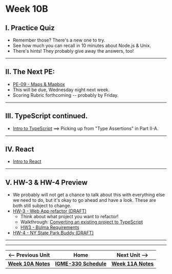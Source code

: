 # Week 10B

## I. Practice Quiz
- Remember those?  There's a new one to try.
- See how much you can recall in 10 minutes about Node.js & Unix.
- There's hints!  They probably give away the answers, too!

---

## II. The Next PE:

- [PE-09 - Maps & Mapbox](../pe/pe-09.md)
- This will be due, Wednesday night next week.
- Scoring Rubric forthcoming -- probably by Friday.

---

## III. TypeScript continued.

- [Intro to TypeScript](https://github.com/tonethar/IGME-330-Master/blob/master/notes/intro-typescript.md)  ==> Picking up from "Type Assertions" in Part II-A.

---

## IV. React
- [Intro to React](https://github.com/tonethar/IGME-330-Master/blob/master/notes/react-intro.md)

---

## V. HW-3 & HW-4 Preview
- We probably will not get a chance to talk about this with everything else we need to do, but it's okay to go ahead and have a look.  These are both still subject to change.
- [HW-3 - Web App refactor (DRAFT)](../hw/hw-3.md)
  - Think about what project you want to refactor!
  - Walkthrough: [Converting an existing project to TypeScript](https://github.com/tonethar/IGME-330-Fall-2023/blob/main/hw/hw3-typescript-notes.md)
  - [HW3 - Bulma Requirements](../hw/hw3-bulma-requirements.md)
- [HW-4 - NY State Park Buddy (DRAFT)](https://github.com/tonethar/IGME-330-Spring-2023/blob/main/hw/hw-4.md)
  
<hr><hr>


| <-- Previous Unit | Home | Next Unit -->
| --- | --- | --- 
| [**Week 10A Notes**](10A.md)  |  [**IGME-330 Schedule**](../schedule.md) | [**Week 11A Notes**](11A.md)
